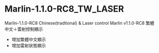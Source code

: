 # Marlin-1.1.0-RC8_TW_LASER
Marlin-1.1.0-RC8 Chinese(tradtional) & Laser control
Marlin v1.1.0-RC8 繁體中文＋雷射控制顯示

* 增加繁體中文顯示
* 增加雷射狀態顯示
